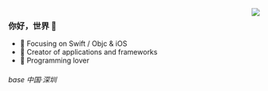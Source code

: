 <img align="right" src="blob:https://www.apple.com.cn/d0a8384a-5b15-42fa-8d1a-53a37dcba4a7" />

### 你好，世界 👋

- :punch:  Focusing on Swift / Objc & iOS
- :hammer:  Creator of applications and frameworks
- :tropical_fish:  Programming lover

###### base 中国·深圳

<!--
**Kalanhall/Kalanhall** is a ✨ _special_ ✨ repository because its `README.md` (this file) appears on your GitHub profile.

Here are some ideas to get you started:

- 🔭 I’m currently working on ...
- 🌱 I’m currently learning ...
- 👯 I’m looking to collaborate on ...
- 🤔 I’m looking for help with ...
- 💬 Ask me about ...
- 📫 How to reach me: ...
- 😄 Pronouns: ...
- ⚡ Fun fact: ...

<img align="right" src="https://github-readme-stats.vercel.app/api?username=Kalanhall&show_icons=true&icon_color=CE1D2D&text_color=718096&bg_color=ffffff&hide_title=true" />
-->
